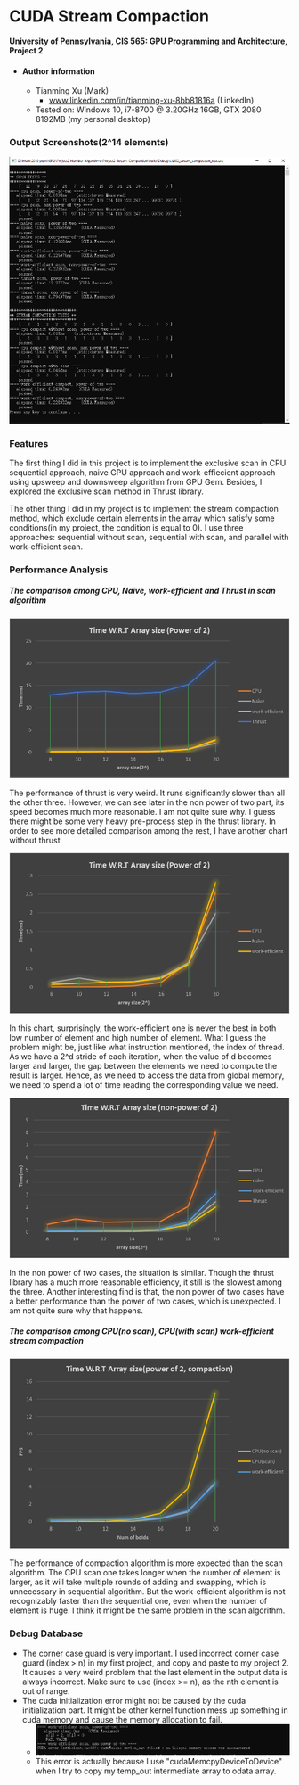 CUDA Stream Compaction
======================

**University of Pennsylvania, CIS 565: GPU Programming and Architecture, Project 2**

* #### Author information
  
  - Tianming Xu (Mark)
    - www.linkedin.com/in/tianming-xu-8bb81816a (LinkedIn)
  - Tested on: Windows 10, i7-8700 @ 3.20GHz 16GB, GTX 2080 8192MB (my personal desktop)

### Output Screenshots(2^14 elements)

![](img/screen_shot_output.PNG)



### Features

The first thing I did in this project is to implement the exclusive scan in CPU sequential approach, naive GPU approach and work-effiecient approach using upsweep and downsweep algorithm from GPU Gem. Besides, I explored the exclusive scan method in Thrust library. 

The other thing I did in my project is to implement the stream compaction method, which exclude certain elements in the array which satisfy some conditions(in my project, the condition is equal to 0). I use three approaches: sequential without scan, sequential with scan, and parallel with work-efficient scan.

### Performance Analysis

##### The comparison among CPU, Naive, work-efficient and Thrust in scan algorithm

![](img/scan_power_of_2.png)

The performance of thrust is very weird. It runs significantly slower than all the other three. However, we can see later in the non power of two part, its speed becomes much more reasonable. I am not quite sure why. I guess there might be some very heavy pre-process step in the thrust library. In order to see more detailed comparison among the rest, I have another chart without thrust

![](img/scan_power_of_2_without_thrust.png)

In this chart, surprisingly, the work-efficient one is never the best in both low number of element and high number of element. What I guess the problem might be, just like what instruction mentioned, the index of thread. As we have a 2^d stride of each iteration, when the value of d becomes larger and larger, the gap between the elements we need to compute the result is larger. Hence, as we need to access the data from global memory, we need to spend a lot of time reading the corresponding value we need. 

![](img/scan_non_power_of_two.png)

In the non power of two cases, the situation is similar. Though the thrust library has a much more reasonable efficiency, it still is the slowest among the three. Another interesting find is that, the non power of two cases have a better performance than the power of two cases, which is unexpected. I am not quite sure why that happens.

##### The comparison among CPU(no scan), CPU(with scan) work-efficient stream compaction

![](img/compaction_power_of_two.png)

The performance of compaction algorithm is more expected than the scan algorithm. The CPU scan one takes longer when the number of element is larger, as it will take multiple rounds of adding and swapping, which is unnecessary in sequential algorithm. But the work-efficient algorithm is not recognizably faster than the sequential one, even when the number of element is huge. I think it might be the same problem in the scan algorithm.

### Debug Database

- The corner case guard is very important. I used incorrect corner case guard (index > n) in my first project, and copy and paste to my project 2. It causes a  very weird problem that the last element in the output data is always incorrect. Make sure to use (index >= n), as the nth element is out of range.
- The cuda initialization error might not be caused by the cuda initialization part. It might be other kernel function mess up something in cuda memory and cause the memory allocation to fail. 
  - ![](img/initialization_error.png)
  - This error is actually because I use "cudaMemcpyDeviceToDevice" when I try to copy my temp_out intermediate array to odata array. 



